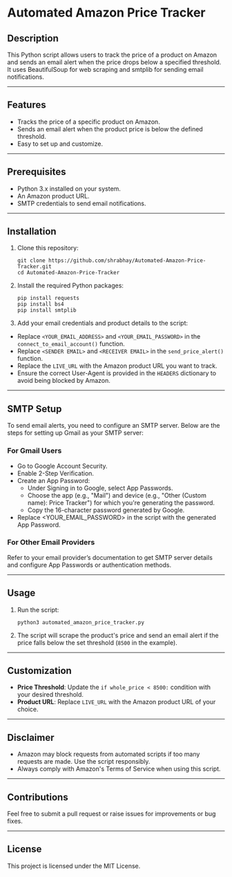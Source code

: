 # Automated Amazon Price Tracker
## Description
This Python script allows users to track the price of a product on Amazon and sends an email alert when the price drops below a specified threshold. It uses BeautifulSoup for web scraping and smtplib for sending email notifications.

---

## Features
* Tracks the price of a specific product on Amazon.
* Sends an email alert when the product price is below the defined threshold.
* Easy to set up and customize.

---

## Prerequisites
* Python 3.x installed on your system.
* An Amazon product URL.
* SMTP credentials to send email notifications.

---

## Installation
1. Clone this repository:
    ```commandline
    git clone https://github.com/shrabhay/Automated-Amazon-Price-Tracker.git
    cd Automated-Amazon-Price-Tracker
    ```

2. Install the required Python packages:
    ```commandline
    pip install requests
    pip install bs4
    pip install smtplib
    ```

3. Add your email credentials and product details to the script:
* Replace `<YOUR_EMAIL_ADDRESS>` and `<YOUR_EMAIL_PASSWORD>` in the `connect_to_email_account()` function.
* Replace `<SENDER EMAIL>` and `<RECEIVER EMAIL>` in the `send_price_alert()` function.
* Replace the `LIVE_URL` with the Amazon product URL you want to track.
* Ensure the correct User-Agent is provided in the `HEADERS` dictionary to avoid being blocked by Amazon.

---

## SMTP Setup
To send email alerts, you need to configure an SMTP server. Below are the steps for setting up Gmail as your SMTP server:

### For Gmail Users
* Go to Google Account Security.
* Enable 2-Step Verification.
* Create an App Password:
  * Under Signing in to Google, select App Passwords.
  * Choose the app (e.g., "Mail") and device (e.g., "Other (Custom name): Price Tracker") for which you're generating the password.
  * Copy the 16-character password generated by Google.
* Replace <YOUR_EMAIL_PASSWORD> in the script with the generated App Password.

### For Other Email Providers
Refer to your email provider’s documentation to get SMTP server details and configure App Passwords or authentication methods.

---

## Usage
1. Run the script:
    ```commandline
    python3 automated_amazon_price_tracker.py
    ```

2. The script will scrape the product's price and send an email alert if the price falls below the set threshold (`8500` in the example).

---

## Customization
* **Price Threshold**: Update the `if whole_price < 8500:` condition with your desired threshold.
* **Product URL**: Replace `LIVE_URL` with the Amazon product URL of your choice.

---

## Disclaimer
* Amazon may block requests from automated scripts if too many requests are made. Use the script responsibly.
* Always comply with Amazon's Terms of Service when using this script.

---

## Contributions
Feel free to submit a pull request or raise issues for improvements or bug fixes.

---

## License
This project is licensed under the MIT License.
